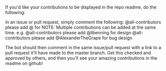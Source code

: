 If you'd like your contributions to be displayed in the repo readme, do the following:

In an issue or pull request, simply comment the following: 
    @all-contributors please add @<github username> for <contribution>
    NOTE: Multiple contributions can be added at the same time.
    e.g.    @all-contributors please add @tbenning for design
            @all-contributors please add @AlexanderTheGrape for bug design

The bot should then comment in the same issue/pull request with a link to a pull request
it'll have made to the master branch. Get this checked and approved by others, and then
you'll see your amazing contributions in the readme on github!
